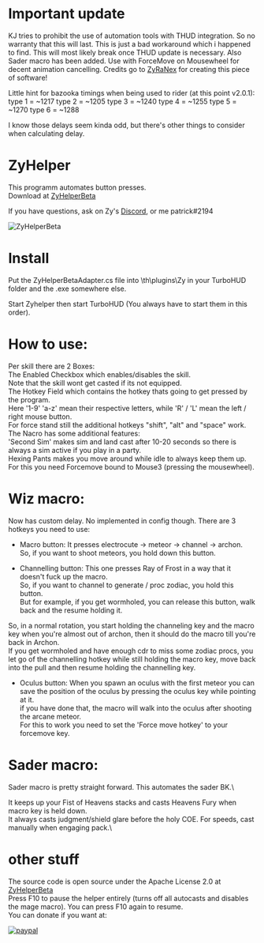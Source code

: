 # Important update
KJ tries to prohibit the use of automation tools with THUD integration. So no warranty that this will last.
This is just a bad workaround which i happened to find. This will most likely break once THUD update is necessary.
Also Sader macro has been added. Use with ForceMove on Mousewheel for decent animation cancelling.
Credits go to [ZyRaNex](https://github.com/ZyRaNex/) for creating this piece of software!

Little hint for bazooka timings when being used to rider (at this point v2.0.1):
type 1 = ~1217
type 2 = ~1205
type 3 = ~1240
type 4 = ~1255
type 5 = ~1270
type 6 = ~1288

I know those delays seem kinda odd, but there's other things to consider when calculating delay.

# ZyHelper
This programm automates button presses. \
Download at
[ZyHelperBeta](https://github.com/petikk/ZyHelperFix/releases) 

If you have questions, ask on Zy's [Discord](https://discord.gg/F8wcvzd), or me patrick#2194

![ZyHelperBeta](https://i.imgur.com/rXbsHQW.png)

# Install
Put the ZyHelperBetaAdapter.cs file into \th\plugins\Zy in your TurboHUD folder and the .exe somewhere else.

Start Zyhelper then start TurboHUD (You always have to start them in this order).

# How to use:

Per skill there are 2 Boxes:\
The Enabled Checkbox which enables/disables the skill.\
Note that the skill wont get casted if its not equipped.\
The Hotkey Field which contains the hotkey thats going to get pressed by the program.\
Here '1-9' 'a-z' mean their respective letters, while 'R' / 'L' mean the left / right mouse button.\
For force stand still the additional hotkeys "shift", "alt" and "space" work.\
The Nacro has some additional features:\
'Second Sim' makes sim and land cast after 10-20 seconds so there is always a sim active if you play in a party.\
Hexing Pants makes you move around while idle to always keep them up. For this you need Forcemove bound to Mouse3 (pressing the mousewheel).

# Wiz macro:

Now has custom delay. No implemented in config though.
There are 3 hotkeys you need to use:

- Macro button:
It presses electrocute -> meteor -> channel -> archon.\
So, if you want to shoot meteors, you hold down this button.

- Channelling button:
This one presses Ray of Frost in a way that it doesn't fuck up the macro.\
So, if you want to channel to generate / proc zodiac, you hold this button.\
But for example, if you get wormholed, you can release this button, walk back and the resume holding it.

So, in a normal rotation, you start holding the channeling key and the macro key when you're almost out of archon, then it should do the macro till you're back in Archon.\
If you get wormholed and have enough cdr to miss some zodiac procs, you let go of the channelling hotkey while still holding the macro key, move back into the pull and then resume holding the channelling key.

- Oculus button:
When you spawn an oculus with the first meteor you can save the position of the oculus by pressing the oculus key while pointing at it.\
if you have done that, the macro will walk into the oculus after shooting the arcane meteor.\
For this to work you need to set the 'Force move hotkey' to your forcemove key.

# Sader macro:

Sader macro is pretty straight forward. This automates the sader BK.\

It keeps up your Fist of Heavens stacks and casts Heavens Fury when macro key is held down.\
It always casts judgment/shield glare before the holy COE. For speeds, cast manually when engaging pack.\


# other stuff 
The source code is open source under the Apache License 2.0 at [ZyHelperBeta](https://github.com/ZyRaNex/ZyHelper) \
Press F10 to pause the helper entirely (turns off all autocasts and disables the mage macro). You can press F10 again to resume.\
You can donate if you want at:

[![paypal](https://www.paypalobjects.com/en_US/i/btn/btn_donateCC_LG.gif)](https://www.paypal.com/cgi-bin/webscr?cmd=_s-xclick&hosted_button_id=X3F8VW4Q54LX4)

